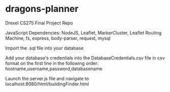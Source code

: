 # dragons-planner
Drexel CS275 Final Project Repo

JavaScript Dependencies: NodeJS, Leaflet, MarkerCluster, Leaflet Routing Machine, fs, express, body-parser, request, mysql

Import the .sql file into your database

Add your database's credentials into the DatabaseCredentials.csv file in csv format on the first line in
the following order: hostname,username,password,databasename

Launch the server.js file and navigate to localhost:8080/html/buildingFinder.html
